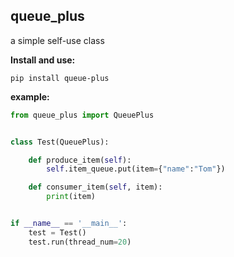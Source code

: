 ## queue_plus
a simple self-use class

**Install and use:**
```shell
pip install queue-plus
```

**example:**
```python
from queue_plus import QueuePlus


class Test(QueuePlus):

    def produce_item(self):
        self.item_queue.put(item={"name":"Tom"})

    def consumer_item(self, item):
        print(item)


if __name__ == '__main__':
    test = Test()
    test.run(thread_num=20)
